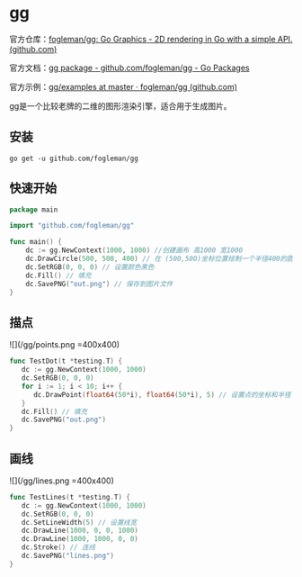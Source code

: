 # gg

官方仓库：[fogleman/gg: Go Graphics - 2D rendering in Go with a simple API. (github.com)](https://github.com/fogleman/gg)

官方文档：[gg package - github.com/fogleman/gg - Go Packages](https://pkg.go.dev/github.com/fogleman/gg)

官方示例：[gg/examples at master · fogleman/gg (github.com)](https://github.com/fogleman/gg/tree/master/examples)



gg是一个比较老牌的二维的图形渲染引擎，适合用于生成图片。



## 安装

```
go get -u github.com/fogleman/gg
```



## 快速开始

```go
package main

import "github.com/fogleman/gg"

func main() {
    dc := gg.NewContext(1000, 1000) //创建画布 高1000 宽1000
    dc.DrawCircle(500, 500, 400) // 在 (500,500)坐标位置绘制一个半径400的圆
    dc.SetRGB(0, 0, 0) // 设置颜色黑色
    dc.Fill() // 填充
    dc.SavePNG("out.png") // 保存到图片文件
}
```



## 描点

![](/gg/points.png =400x400)

```go
func TestDot(t *testing.T) {
   dc := gg.NewContext(1000, 1000)
   dc.SetRGB(0, 0, 0)
   for i := 1; i < 10; i++ {
      dc.DrawPoint(float64(50*i), float64(50*i), 5) // 设置点的坐标和半径
   }
   dc.Fill() // 填充
   dc.SavePNG("out.png")
}
```



## 画线

![](/gg/lines.png =400x400)

```go
func TestLines(t *testing.T) {
   dc := gg.NewContext(1000, 1000)
   dc.SetRGB(0, 0, 0)
   dc.SetLineWidth(5) // 设置线宽
   dc.DrawLine(1000, 0, 0, 1000)
   dc.DrawLine(1000, 1000, 0, 0)
   dc.Stroke() // 连线
   dc.SavePNG("lines.png")
}
```



